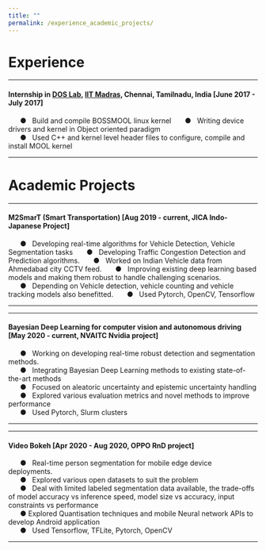 ```yaml
---
title: ""
permalink: /experience_academic_projects/
---
```


# Experience 
---  
#### Internship in [DOS Lab](http://dos.iitm.ac.in/), [IIT Madras](https://www.iitm.ac.in/), Chennai, Tamilnadu, India [June 2017 - July 2017]
&nbsp; &nbsp; &nbsp; &#9679; &nbsp; Build and compile BOSSMOOL linux kernel 
&nbsp; &nbsp; &nbsp; &#9679; &nbsp; Writing device drivers and kernel in Object oriented paradigm  
&nbsp; &nbsp; &nbsp; &#9679; &nbsp; Used C++ and kernel level header files to configure, compile and install MOOL kernel

---

# Academic Projects
---
#### M2SmarT (Smart Transportation) [Aug 2019 - current, JICA Indo-Japanese Project]
&nbsp; &nbsp; &nbsp; &#9679; &nbsp; Developing real-time algorithms for Vehicle Detection, Vehicle Segmentation tasks
&nbsp; &nbsp; &nbsp; &#9679; &nbsp; Developing Traffic Congestion Detection and Prediction algorithms.
&nbsp; &nbsp; &nbsp; &#9679; &nbsp; Worked on Indian Vehicle data from Ahmedabad city CCTV feed.
&nbsp; &nbsp; &nbsp; &#9679; &nbsp; Improving existing deep learning based models and making them robust to handle challenging scenarios.  
&nbsp; &nbsp; &nbsp; &#9679; &nbsp; Depending on Vehicle detection, vehicle counting and vehicle tracking models also benefitted. 
&nbsp; &nbsp; &nbsp; &#9679; &nbsp; Used Pytorch, OpenCV, Tensorflow   

---
---  
#### Bayesian Deep Learning for computer vision and autonomous driving [May 2020 - current, NVAITC Nvidia project]
&nbsp; &nbsp; &nbsp; &#9679; &nbsp; Working on developing real-time robust detection and segmentation methods.   
&nbsp; &nbsp; &nbsp; &#9679; &nbsp; Integrating Bayesian Deep Learning methods to existing state-of-the-art methods  
&nbsp; &nbsp; &nbsp; &#9679; &nbsp; Focused on aleatoric uncertainty and epistemic uncertainty handling   
&nbsp; &nbsp; &nbsp; &#9679; &nbsp; Explored various evaluation metrics and novel methods to improve performance   
&nbsp; &nbsp; &nbsp; &#9679; &nbsp; Used Pytorch, Slurm clusters

---


---  
#### Video Bokeh [Apr 2020 - Aug 2020, OPPO RnD project]
&nbsp; &nbsp; &nbsp; &#9679; &nbsp; Real-time person segmentation for mobile edge device deployments.   
&nbsp; &nbsp; &nbsp; &#9679; &nbsp; Explored various open datasets to suit the problem  
&nbsp; &nbsp; &nbsp; &#9679; &nbsp; Deal with limited labeled segmentation data available, the trade-offs of model accuracy vs inference speed, model size vs accuracy, input constraints vs performance   
&nbsp; &nbsp; &nbsp; &#9679; Explored Quantisation techniques and mobile Neural network APIs to develop Android application   
&nbsp; &nbsp; &nbsp; &#9679; &nbsp; Used Tensorflow, TFLite, Pytorch, OpenCV

---

